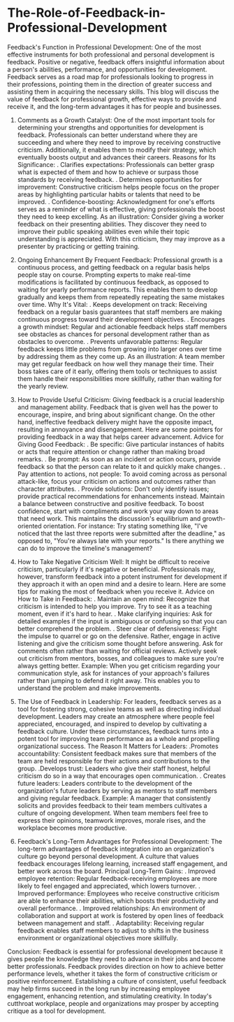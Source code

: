 # The-Role-of-Feedback-in-Professional-Development
Feedback's Function in Professional Development:
One of the most effective instruments for both professional and personal development is feedback. Positive or negative, feedback offers insightful information about a person's abilities, performance, and opportunities for development. Feedback serves as a road map for professionals looking to progress in their professions, pointing them in the direction of greater success and assisting them in acquiring the necessary skills. This blog will discuss the value of feedback for professional growth, effective ways to provide and receive it, and the long-term advantages it has for people and businesses.

1. Comments as a Growth Catalyst:
One of the most important tools for determining your strengths and opportunities for development is feedback. Professionals can better understand where they are succeeding and where they need to improve by receiving constructive criticism. Additionally, it enables them to modify their strategy, which eventually boosts output and advances their careers.
Reasons for Its Significance:
. Clarifies expectations: Professionals can better grasp what is expected of them and how to achieve or surpass those standards by receiving feedback.
. Determines opportunities for improvement: Constructive criticism helps people focus on the proper areas by highlighting particular habits or talents that need to be improved.
. Confidence-boosting: Acknowledgment for one's efforts serves as a reminder of what is effective, giving professionals the boost they need to keep excelling.
As an illustration: 
Consider giving a worker feedback on their presenting abilities. They discover they need to improve their public speaking abilities even while their topic understanding is appreciated. With this criticism, they may improve as a presenter by practicing or getting training.

2. Ongoing Enhancement By Frequent Feedback:
Professional growth is a continuous process, and getting feedback on a regular basis helps people stay on course. Prompting experts to make real-time modifications is facilitated by continuous feedback, as opposed to waiting for yearly performance reports. This enables them to develop gradually and keeps them from repeatedly repeating the same mistakes over time.
Why It's Vital:
. Keeps development on track: Receiving feedback on a regular basis guarantees that staff members are making continuous progress toward their development objectives.
. Encourages a growth mindset: Regular and actionable feedback helps staff members see obstacles as chances for personal development rather than as obstacles to overcome.
. Prevents unfavorable patterns: Regular feedback keeps little problems from growing into larger ones over time by addressing them as they come up.
As an illustration:
A team member may get regular feedback on how well they manage their time. Their boss takes care of it early, offering them tools or techniques to assist them handle their responsibilities more skillfully, rather than waiting for the yearly review.

3. How to Provide Useful Criticism:
Giving feedback is a crucial leadership and management ability. Feedback that is given well has the power to encourage, inspire, and bring about significant change. On the other hand, ineffective feedback delivery might have the opposite impact, resulting in annoyance and disengagement. Here are some pointers for providing feedback in a way that helps career advancement.
Advice for Giving Good Feedback:
. Be specific: Give particular instances of habits or acts that require attention or change rather than making broad remarks.
. Be prompt: As soon as an incident or action occurs, provide feedback so that the person can relate to it and quickly make changes.
. Pay attention to actions, not people: To avoid coming across as personal attack-like, focus your criticism on actions and outcomes rather than character attributes.
. Provide solutions: Don't only identify issues; provide practical recommendations for enhancements instead.
Maintain a balance between constructive and positive feedback. To boost confidence, start with compliments and work your way down to areas that need work. This maintains the discussion's equilibrium and growth-oriented orientation.
For instance:
Try stating something like, "I've noticed that the last three reports were submitted after the deadline," as opposed to, "You're always late with your reports." Is there anything we can do to improve the timeline's management?

4. How to Take Negative Criticism Well:
It might be difficult to receive criticism, particularly if it's negative or beneficial. Professionals may, however, transform feedback into a potent instrument for development if they approach it with an open mind and a desire to learn. Here are some tips for making the most of feedback when you receive it.
Advice on How to Take in Feedback:
. Maintain an open mind: Recognize that criticism is intended to help you improve. Try to see it as a teaching moment, even if it's hard to hear.
. Make clarifying inquiries: Ask for detailed examples if the input is ambiguous or confusing so that you can better comprehend the problem.
. Steer clear of defensiveness: Fight the impulse to quarrel or go on the defensive. Rather, engage in active listening and give the criticism some thought before answering. Ask for comments often rather than waiting for official reviews. Actively seek out criticism from mentors, bosses, and colleagues to make sure you're always getting better.
Example: 
When you get criticism regarding your communication style, ask for instances of your approach's failures rather than jumping to defend it right away. This enables you to understand the problem and make improvements.

5. The Use of Feedback in Leadership:
For leaders, feedback serves as a tool for fostering strong, cohesive teams as well as directing individual development. Leaders may create an atmosphere where people feel appreciated, encouraged, and inspired to develop by cultivating a feedback culture. Under these circumstances, feedback turns into a potent tool for improving team performance as a whole and propelling organizational success.
The Reason It Matters for Leaders:
.Promotes accountability: Consistent feedback makes sure that members of the team are held responsible for their actions and contributions to the group.
.Develops trust: Leaders who give their staff honest, helpful criticism do so in a way that encourages open communication.
. Creates future leaders: Leaders contribute to the development of the organization's future leaders by serving as mentors to staff members and giving regular feedback. 
Example:
A manager that consistently solicits and provides feedback to their team members cultivates a culture of ongoing development. When team members feel free to express their opinions, teamwork improves, morale rises, and the workplace becomes more productive.

6. Feedback's Long-Term Advantages for Professional Development:
The long-term advantages of feedback integration into an organization's culture go beyond personal development. A culture that values feedback encourages lifelong learning, increased staff engagement, and better work across the board.
Principal Long-Term Gains:
. Improved employee retention: Regular feedback-receiving employees are more likely to feel engaged and appreciated, which lowers turnover.
. Improved performance: Employees who receive constructive criticism are able to enhance their abilities, which boosts their productivity and overall performance.
. Improved relationships: An environment of collaboration and support at work is fostered by open lines of feedback between management and staff.
. Adaptability: Receiving regular feedback enables staff members to adjust to shifts in the business environment or organizational objectives more skillfully.

Conclusion:
Feedback is essential for professional development because it gives people the knowledge they need to advance in their jobs and become better professionals. Feedback provides direction on how to achieve better performance levels, whether it takes the form of constructive criticism or positive reinforcement. Establishing a culture of consistent, useful feedback may help firms succeed in the long run by increasing employee engagement, enhancing retention, and stimulating creativity. In today's cutthroat workplace, people and organizations may prosper by accepting critique as a tool for development.

